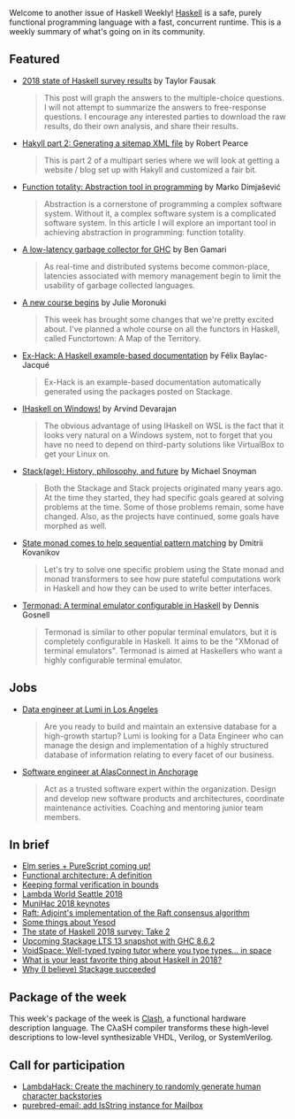 Welcome to another issue of Haskell Weekly!
[Haskell](https://www.haskell.org) is a safe, purely functional programming language with a fast, concurrent runtime.
This is a weekly summary of what's going on in its community.

## Featured

-   [2018 state of Haskell survey results](https://taylor.fausak.me/2018/11/18/2018-state-of-haskell-survey-results/) by Taylor Fausak

    > This post will graph the answers to the multiple-choice questions. I will not attempt to summarize the answers to free-response questions. I encourage any interested parties to download the raw results, do their own analysis, and share their results.

-   [Hakyll part 2: Generating a sitemap XML file](https://robertwpearce.com/hakyll-pt-2-generating-a-sitemap-xml-file.html) by Robert Pearce

    > This is part 2 of a multipart series where we will look at getting a website / blog set up with Hakyll and customized a fair bit.

-   [Function totality: Abstraction tool in programming](https://dimjasevic.net/marko/2018/11/20/function-totality-abstraction-tool-in-programming/) by Marko Dimjašević

    > Abstraction is a cornerstone of programming a complex software system. Without it, a complex software system is a complicated software system. In this article I will explore an important tool in achieving abstraction in programming: function totality.

-   [A low-latency garbage collector for GHC](https://bgamari.github.io/posts/2018-11-18-nonmoving-gc-for-ghc.html) by Ben Gamari

    > As real-time and distributed systems become common-place, latencies associated with memory management begin to limit the usability of garbage collected languages.

-   [A new course begins](https://typeclasses.com/news/2018-11-new-course-functortown) by Julie Moronuki

    > This week has brought some changes that we're pretty excited about. I've planned a whole course on all the functors in Haskell, called Functortown: A Map of the Territory.

-   [Ex-Hack: A Haskell example-based documentation](https://alternativebit.fr/posts/haskell/ex-hack-alpha/) by Félix Baylac-Jacqué

    > Ex-Hack is an example-based documentation automatically generated using the packages posted on Stackage.

-   [IHaskell on Windows!](https://blog.ramdoot.in/ihaskell-on-windows-c549e6442262) by Arvind Devarajan

    > The obvious advantage of using IHaskell on WSL is the fact that it looks very natural on a Windows system, not to forget that you have no need to depend on third-party solutions like VirtualBox to get your Linux on.

-   [Stack(age): History, philosophy, and future](https://www.snoyman.com/blog/2018/11/stackage-history-philosophy-future) by Michael Snoyman

    > Both the Stackage and Stack projects originated many years ago. At the time they started, they had specific goals geared at solving problems at the time. Some of those problems remain, some have changed. Also, as the projects have continued, some goals have morphed as well.

-   [State monad comes to help sequential pattern matching](https://kowainik.github.io/posts/2018-11-18-state-pattern-matching) by Dmitrii Kovanikov

    > Let's try to solve one specific problem using the State monad and monad transformers to see how pure stateful computations work in Haskell and how they can be used to write better interfaces.

-   [Termonad: A terminal emulator configurable in Haskell](https://functor.tokyo/blog/2018-11-15-termonad) by Dennis Gosnell

    > Termonad is similar to other popular terminal emulators, but it is completely configurable in Haskell. It aims to be the "XMonad of terminal emulators". Termonad is aimed at Haskellers who want a highly configurable terminal emulator.

## Jobs

-   [Data engineer at Lumi in Los Angeles](https://www.lumi.com/jobs/data-engineer)

    > Are you ready to build and maintain an extensive database for a high-growth startup? Lumi is looking for a Data Engineer who can manage the design and implementation of a highly structured database of information relating to every facet of our business.

-   [Software engineer at AlasConnect in Anchorage](https://alasconnect.com/jobs.html)

    > Act as a trusted software expert within the organization. Design and develop new software products and architectures, coordinate maintenance activities. Coaching and mentoring junior team members.

## In brief

-   [Elm series + PureScript coming up!](https://mmhaskell.com/blog/2018/11/19/elm-series-purescript-coming-up)
-   [Functional architecture: A definition](https://blog.ploeh.dk/2018/11/19/functional-architecture-a-definition/)
-   [Keeping formal verification in bounds](https://doisinkidney.com/posts/2018-11-20-fast-verified-structures.html)
-   [Lambda World Seattle 2018](https://www.youtube.com/playlist?list=PL4yAk3UBuBSo8BMnuUPteqj-AJL26tdAs)
-   [MuniHac 2018 keynotes](https://www.youtube.com/playlist?list=PLxxF72uPfQVQ0jz5faMjPbikBIyy1x0n7)
-   [Raft: Adjoint's implementation of the Raft consensus algorithm](https://github.com/adjoint-io/raft/tree/e66accb71e8f883f922368203ecd56ca725e3d71)
-   [Some things about Yesod](https://siskam.link/2018-11-14-some-things-about-yesod.html)
-   [The state of Haskell 2018 survey: Take 2](https://medium.com/barely-functional/the-state-of-haskell-2018-survey-60155f5c1b14)
-   [Upcoming Stackage LTS 13 snapshot with GHC 8.6.2](https://www.stackage.org/blog/2018/11/upcoming-lts-13-ghc-8-6-2)
-   [VoidSpace: Well-typed typing tutor where you type types... in space](https://github.com/ChrisPenner/void-space/tree/0058a78334921cd3efa425c53e900e173c3e3a5f)
-   [What is your least favorite thing about Haskell in 2018?](https://medium.com/@snoyjerk/least-favorite-thing-about-haskal-ef8f80f30733)
-   [Why (I believe) Stackage succeeded](https://www.snoyman.com/blog/2018/11/why-i-believe-stackage-succeeded)

## Package of the week

This week's package of the week is [Clash](https://clash-lang.org),
a functional hardware description language.
The CλaSH compiler transforms these high-level descriptions to low-level synthesizable VHDL, Verilog, or SystemVerilog.

## Call for participation

-   [LambdaHack: Create the machinery to randomly generate human character backstories](https://github.com/LambdaHack/LambdaHack/issues/153)
-   [purebred-email: add IsString instance for Mailbox](https://github.com/purebred-mua/purebred-email/issues/18)
